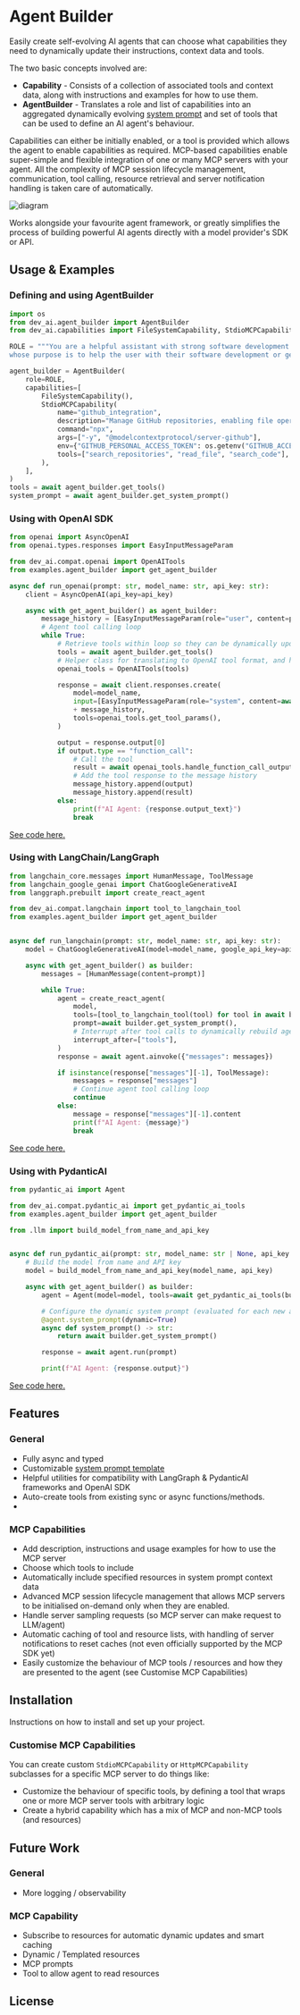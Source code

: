 # Agent Builder

Easily create self-evolving AI agents that can choose what capabilities they need to dynamically update their instructions, context data and tools. 

The two basic concepts involved are:
- **Capability** - Consists of a collection of associated tools and context data, along with instructions and examples for how to use them. 
- **AgentBuilder** - Translates a role and list of capabilities into an aggregated dynamically evolving [system prompt](src/dev_ai/prompt_template.md) and set of tools that can be used to define an AI agent's behaviour. 

Capabilities can either be initially enabled, or a tool is provided which allows the agent to enable capabilities as required. 
MCP-based capabilities enable super-simple and flexible integration of one or many MCP servers with your agent. All the complexity of MCP session lifecycle management, communication, tool calling, resource retrieval and server notification handling is taken care of automatically.  

![diagram](diagram.png)

Works alongside your favourite agent framework, or greatly simplifies the process of building powerful AI agents directly with a model provider's SDK or API. 

## Usage & Examples

### Defining and using AgentBuilder

```py
import os
from dev_ai.agent_builder import AgentBuilder
from dev_ai.capabilities import FileSystemCapability, StdioMCPCapability

ROLE = """You are a helpful assistant with strong software development and engineering skills,
whose purpose is to help the user with their software development or general computer use needs."""

agent_builder = AgentBuilder(
    role=ROLE,
    capabilities=[
        FileSystemCapability(),
        StdioMCPCapability(
            name="github_integration",
            description="Manage GitHub repositories, enabling file operations, search functionality, and integration with the GitHub API for seamless collaborative software development.",
            command="npx",
            args=["-y", "@modelcontextprotocol/server-github"],
            env={"GITHUB_PERSONAL_ACCESS_TOKEN": os.getenv("GITHUB_ACCESS_TOKEN", "")},
            tools=["search_repositories", "read_file", "search_code"],
        ),
    ],
)
tools = await agent_builder.get_tools()
system_prompt = await agent_builder.get_system_prompt()
```

### Using with OpenAI SDK
```py
from openai import AsyncOpenAI
from openai.types.responses import EasyInputMessageParam

from dev_ai.compat.openai import OpenAITools
from examples.agent_builder import get_agent_builder

async def run_openai(prompt: str, model_name: str, api_key: str):
    client = AsyncOpenAI(api_key=api_key)

    async with get_agent_builder() as agent_builder:
        message_history = [EasyInputMessageParam(role="user", content=prompt)]
        # Agent tool calling loop
        while True:
            # Retrieve tools within loop so they can be dynamically updated
            tools = await agent_builder.get_tools()
            # Helper class for translating to OpenAI tool format, and handling tool calling
            openai_tools = OpenAITools(tools)

            response = await client.responses.create(
                model=model_name,
                input=[EasyInputMessageParam(role="system", content=await agent_builder.get_system_prompt())]
                + message_history,
                tools=openai_tools.get_tool_params(),
            )

            output = response.output[0]
            if output.type == "function_call":
                # Call the tool
                result = await openai_tools.handle_function_call_output(output)
                # Add the tool response to the message history
                message_history.append(output)
                message_history.append(result)
            else:
                print(f"AI Agent: {response.output_text}")
                break
```
[See code here.](src/examples/openai/run.py)

### Using with LangChain/LangGraph

```py
from langchain_core.messages import HumanMessage, ToolMessage
from langchain_google_genai import ChatGoogleGenerativeAI
from langgraph.prebuilt import create_react_agent

from dev_ai.compat.langchain import tool_to_langchain_tool
from examples.agent_builder import get_agent_builder


async def run_langchain(prompt: str, model_name: str, api_key: str):
    model = ChatGoogleGenerativeAI(model=model_name, google_api_key=api_key)

    async with get_agent_builder() as builder:
        messages = [HumanMessage(content=prompt)]

        while True:
            agent = create_react_agent(
                model,
                tools=[tool_to_langchain_tool(tool) for tool in await builder.get_tools()],
                prompt=await builder.get_system_prompt(),
                # Interrupt after tool calls to dynamically rebuild agent with new tools and system prompt
                interrupt_after=["tools"],
            )
            response = await agent.ainvoke({"messages": messages})

            if isinstance(response["messages"][-1], ToolMessage):
                messages = response["messages"]
                # Continue agent tool calling loop
                continue
            else:
                message = response["messages"][-1].content
                print(f"AI Agent: {message}")
                break
```
[See code here.](src/examples/langchain/run.py)

### Using with PydanticAI
```py
from pydantic_ai import Agent

from dev_ai.compat.pydantic_ai import get_pydantic_ai_tools
from examples.agent_builder import get_agent_builder

from .llm import build_model_from_name_and_api_key


async def run_pydantic_ai(prompt: str, model_name: str | None, api_key: str | None = None):
    # Build the model from name and API key
    model = build_model_from_name_and_api_key(model_name, api_key)

    async with get_agent_builder() as builder:
        agent = Agent(model=model, tools=await get_pydantic_ai_tools(builder), instrument=True)

        # Configure the dynamic system prompt (evaluated for each new agent.run(), but not within it)
        @agent.system_prompt(dynamic=True)
        async def system_prompt() -> str:
            return await builder.get_system_prompt()

        response = await agent.run(prompt)

        print(f"AI Agent: {response.output}")
```
[See code here.](src/examples/pydantic_ai/run.py)

## Features

### General
- Fully async and typed
- Customizable [system prompt template](src/dev_ai/prompt_template.md)
- Helpful utilities for compatibility with LangGraph & PydanticAI frameworks and OpenAI SDK
- Auto-create tools from existing sync or async functions/methods.
- 


### MCP Capabilities
- Add description, instructions and usage examples for how to use the MCP server
- Choose which tools to include
- Automatically include specified resources in system prompt context data
- Advanced MCP session lifecycle management that allows MCP servers to be initialised on-demand only when they are enabled. 
- Handle server sampling requests (so MCP server can make request to LLM/agent)
- Automatic caching of tool and resource lists, with handling of server notifications to reset caches (not even officially supported by the MCP SDK yet)
- Easily customize the behaviour of MCP tools / resources and how they are presented to the agent (see Customise MCP Capabilities)

## Installation

Instructions on how to install and set up your project.


### Customise MCP Capabilities

You can create custom `StdioMCPCapability` or `HttpMCPCapability` subclasses for a specific MCP server to do things like:
- Customize the behaviour of specific tools, by defining a tool that wraps one or more MCP server tools with arbitrary logic
- Create a hybrid capability which has a mix of MCP and non-MCP tools (and resources)


## Future Work

### General
- More logging / observability 

### MCP Capability
- Subscribe to resources for automatic dynamic updates and smart caching
- Dynamic / Templated resources
- MCP prompts
- Tool to allow agent to read resources


## License


